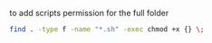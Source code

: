 to add scripts permission for the full folder

```bash
find . -type f -name "*.sh" -exec chmod +x {} \;

```

